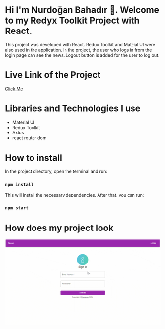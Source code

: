 # Hi I'm Nurdoğan Bahadır 👋. Welcome to my Redyx Toolkit Project with React.

This project was developed with React. Redux Toolkit and Mateial UI were also used in the application. In the project, the user who logs in from the login page can see the news. Logout button is added for the user to log out.

# Live Link of the Project

[Click Me](https://tny-rentacar-nurdoganbahadir.netlify.app)

# Libraries and Technologies I use

- Material UI
- Redux Toolkit
- Axios
- react router dom
  


# How to install

In the project directory, open the terminal and run:

### `npm install`

This will install the necessary dependencies. After that, you can run:

### `npm start`







# How does my project look

![Redux Toolkit](./project.gif)
